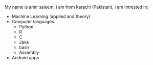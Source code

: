 My name is amir saleem, i am from karachi (Pakistan), i am Intrested in:
* Machine Learning (applied and theory)
* Computer languages.
  * Python
  * R
  * C
  * Java
  * bash
  * Assembly
* Android apps
